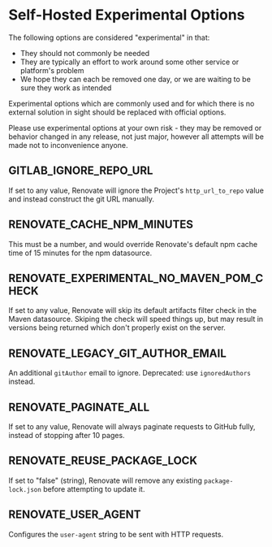 # Self-Hosted Experimental Options

The following options are considered "experimental" in that:

- They should not commonly be needed
- They are typically an effort to work around some other service or platform's problem
- We hope they can each be removed one day, or we are waiting to be sure they work as intended

Experimental options which are commonly used and for which there is no external solution in sight should be replaced with official options.

Please use experimental options at your own risk - they may be removed or behavior changed in any release, not just major, however all attempts will be made not to inconvenience anyone.

## GITLAB_IGNORE_REPO_URL

If set to any value, Renovate will ignore the Project's `http_url_to_repo` value and instead construct the git URL manually.

## RENOVATE_CACHE_NPM_MINUTES

This must be a number, and would override Renovate's default npm cache time of 15 minutes for the npm datasource.

## RENOVATE_EXPERIMENTAL_NO_MAVEN_POM_CHECK

If set to any value, Renovate will skip its default artifacts filter check in the Maven datasource.
Skiping the check will speed things up, but may result in versions being returned which don't properly exist on the server.

## RENOVATE_LEGACY_GIT_AUTHOR_EMAIL

An additional `gitAuthor` email to ignore.
Deprecated: use `ignoredAuthors` instead.

## RENOVATE_PAGINATE_ALL

If set to any value, Renovate will always paginate requests to GitHub fully, instead of stopping after 10 pages.

## RENOVATE_REUSE_PACKAGE_LOCK

If set to "false" (string), Renovate will remove any existing `package-lock.json` before attempting to update it.

## RENOVATE_USER_AGENT

Configures the `user-agent` string to be sent with HTTP requests.
